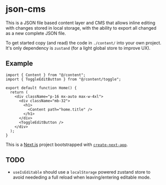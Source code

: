 # json-cms

This is a JSON file based content layer and CMS that allows inline editing with changes stored
in local storage, with the ability to export all changed as a new complete JSON file.

To get started copy (and read) the code in `./content/` into your own project.
It's only dependency is `zustand` (for a light global store to improve UX).

## Example

```tsx
import { Content } from "@/content";
import { ToggleEditButton } from "@/content/toggle";

export default function Home() {
  return (
    <div className="p-16 mx-auto max-w-4xl">
      <div className="mb-32">
        <h1>
          <Content path="home.title" />
        </h1>
      </div>
      <ToggleEditButton />
    </div>
  );
}
```

This is a [Next.js](https://nextjs.org) project bootstrapped with [`create-next-app`](https://nextjs.org/docs/app/api-reference/cli/create-next-app).

## TODO

- `useIsEditable` should use a `localStorage` powered zustand store to avoid neededing a full reload when leaving/entering editable mode. 
